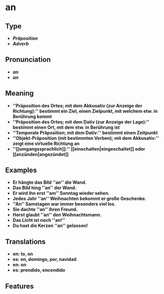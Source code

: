# an 
## Type 
- _**Präposition**_ 
- _**Adverb**_ 
## Pronunciation 
- _**an**_ 
- _**an**_ 
## Meaning 
- **''Präposition des Ortes; mit dem Akkusativ (zur Anzeige der Richtung):'' bestimmt ein Ziel, einen Zielpunkt, mit welchem etw. in Berührung kommt** 
- **''Präposition des Ortes; mit dem Dativ (zur Anzeige der Lage):'' bestimmt einen Ort, mit dem etw. in Berührung ist** 
- **''Temporale Präposition; mit dem Dativ:'' bestimmt einen Zeitpunkt** 
- **''Objekt-Präposition (mit bestimmten Verben); mit dem Akkusativ:'' zeigt eine virtuelle Richtung an** 
- **''[[umgangssprachlich]]:'' [[einschalten|eingeschaltet]] oder [[anzünden|angezündet]]** 
## Examples 
- **Er hängte das Bild ''an'' die Wand.** 
- **Das Bild hing ''an'' der Wand.** 
- **Er wird ihn erst ''am'' Sonntag wieder sehen.** 
- **Jedes Jahr ''an'' Weihnachten bekommt er große Geschenke.** 
- **''An'' Samstagen war immer besonders viel los.** 
- **Sie dachte ''an'' ihren Freund.** 
- **Horst glaubt ''an'' den Weihnachtsmann.** 
- **Das Licht ist noch ''an!''** 
- **Du hast die Kerzen ''an'' gelassen!** 
## Translations 
- **en: to, on** 
- **es: en, domingo, por, navidad** 
- **en: on** 
- **es: prendido, encendido** 
## Features 
